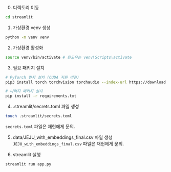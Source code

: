 0. 디렉토리 이동
```bash
cd streamlit
```

1. 가상환경 venv 생성
```bash
python -m venv venv
```

2. 가상환경 활성화
```bash
source venv/bin/activate # 윈도우는 venv\Scripts\activate
```

3. 필요 패키지 설치
```bash
# PyTorch 먼저 설치 (CUDA 지원 버전)
pip3 install torch torchvision torchaudio --index-url https://download.pytorch.org/whl/cu121

# 나머지 패키지 설치
pip install -r requirements.txt
```

4. .streamlit/secrets.toml 파일 생성
```bash
touch .streamlit/secrets.toml
```
`secrets.toml` 파일은 재헌에게 문의.

5. data/JEJU_with_embeddings_final.csv 파일 생성
`JEJU_with_embeddings_final.csv` 파일은 재헌에게 문의.

6. streamlit 실행
```bash
streamlit run app.py
```
